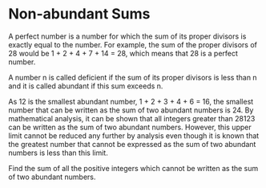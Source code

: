 # Non-abundant Sums

A perfect number is a number for which the sum of its proper divisors is exactly equal to the number. For example, 
the sum of the proper divisors of 28 would be 1 + 2 + 4 + 7 + 14 = 28, which means that 28 is a perfect number.

A number n is called deficient if the sum of its proper divisors is less than n and it is called abundant if this 
sum exceeds n.

As 12 is the smallest abundant number, 1 + 2 + 3 + 4 + 6 = 16, the smallest number that can be written as the sum 
of two abundant numbers is 24. By mathematical analysis, it can be shown that all integers greater than 28123 can 
be written as the sum of two abundant numbers. However, this upper limit cannot be reduced any further by analysis 
even though it is known that the greatest number that cannot be expressed as the sum of two abundant numbers is 
less than this limit.

Find the sum of all the positive integers which cannot be written as the sum of two abundant numbers.